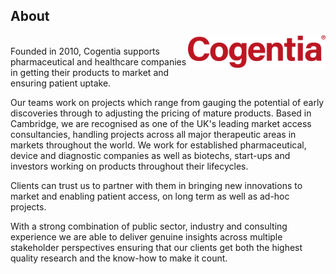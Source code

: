 ## About
<body>
<img src="/profile/Cogentia-logo-RED-4-XLARGE-1200x288px.jpg" width="220" align="right" />
<br/>
Founded in 2010, Cogentia supports pharmaceutical and healthcare companies in getting their products to market and ensuring patient uptake.


Our teams work on projects which range from gauging the potential of early discoveries through to adjusting the pricing of mature products. Based in Cambridge, we are recognised as one of the UK's leading market access consultancies, handling projects across all major therapeutic areas in markets throughout the world. We work for established pharmaceutical, device and diagnostic companies as well as biotechs, start-ups and investors working on products throughout their lifecycles.

Clients can trust us to partner with them in bringing new innovations to market and enabling patient access, on long term as well as ad-hoc projects.

With a strong combination of public sector, industry and consulting experience we are able to deliver genuine insights across multiple stakeholder perspectives ensuring that our clients get both the highest quality research and the know-how to make it count.
